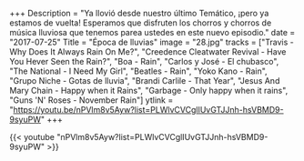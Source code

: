 +++
Description = "Ya llovió desde nuestro último Temático, ¡pero ya estamos de vuelta! Esperamos que disfruten los chorros y chorros de música lluviosa que tenemos parea ustedes en este nuevo episodio."
date = "2017-07-25"
Title = "Época de lluvias"
image = "28.jpg"
tracks =  ["Travis - Why Does It Always Rain On Me?", "Creedence Cleatwater Revival - Have You Hever Seen the Rain?", "Boa - Rain", "Carlos y José - El chubasco", "The National - I Need My Girl", "Beatles - Rain", "Yoko Kano - Rain", "Grupo Niche - Gotas de lluvia", "Brandi Carlile - That Year", "Jesus And Mary Chain - Happy when it Rains", "Garbage - Only happy when it rains", "Guns 'N' Roses - November Rain"]
ytlink  = "https://youtu.be/nPVlm8v5Ayw?list=PLWlvCVCglIUvGTJJnh-hsVBMD9-9syuPW"
+++

{{< youtube "nPVlm8v5Ayw?list=PLWlvCVCglIUvGTJJnh-hsVBMD9-9syuPW" >}}